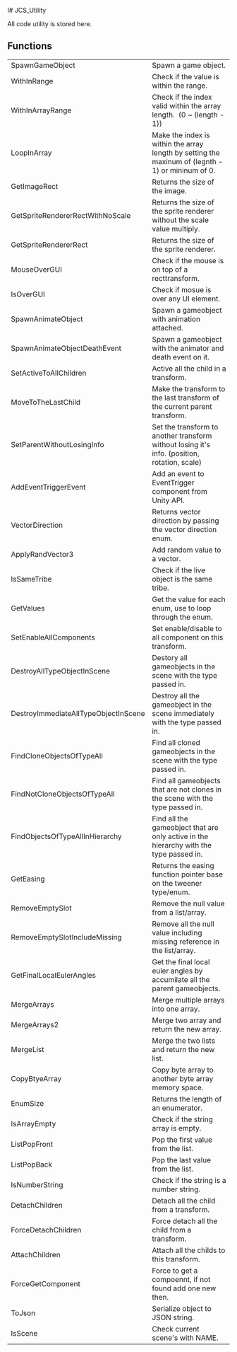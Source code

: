 I# JCS_Utility

All code utility is stored here.

## Functions

<table>
<tr>
<td>SpawnGameObject</td>
<td>Spawn a game object.</td>
</tr>

<tr>
<td>WithInRange</td>
<td>Check if the value is within the range.</td>
</tr>

<tr>
<td>WithInArrayRange</td>
<td>Check if the index valid within the array length.&nbsp&nbsp(0 ~ (length - 1))</td>
</tr>

<tr>
<td>LoopInArray</td>
<td>Make the index is within the array length by setting the maxinum of (legnth - 1) or mininum of 0.</td>
</tr>

<tr>
<td>GetImageRect</td>
<td>Returns the size of the image.</td>
</tr>

<tr>
<td>GetSpriteRendererRectWithNoScale</td>
<td>Returns the size of the sprite renderer without the scale value multiply.</td>
</tr>

<tr>
<td>GetSpriteRendererRect</td>
<td>Returns the size of the sprite renderer.</td>
</tr>

<tr>
<td>MouseOverGUI</td>
<td>Check if the mouse is on top of a recttransform.</td>
</tr>

<tr>
<td>IsOverGUI</td>
<td>Check if mosue is over any UI element.</td>
</tr>

<tr>
<td>SpawnAnimateObject</td>
<td>Spawn a gameobject with animation attached.</td>
</tr>

<tr>
<td>SpawnAnimateObjectDeathEvent</td>
<td>Spawn a gameobject with the animator and death event on it.</td>
</tr>

<tr>
<td>SetActiveToAllChildren</td>
<td>Active all the child in a transform.</td>
</tr>

<tr>
<td>MoveToTheLastChild</td>
<td>Make the transform to the last transform of the current parent transform.</td>
</tr>

<tr>
<td>SetParentWithoutLosingInfo</td>
<td>Set the transform to another transform without losing it's info. (position, rotation, scale)</td>
</tr>

<tr>
<td>AddEventTriggerEvent</td>
<td>Add an event to EventTrigger component from Unity API.</td>
</tr>

<tr>
<td>VectorDirection</td>
<td>Returns vector direction by passing the vector direction enum.</td>
</tr>

<tr>
<td>ApplyRandVector3</td>
<td>Add random value to a vector.</td>
</tr>

<tr>
<td>IsSameTribe</td>
<td>Check if the live object is the same tribe.</td>
</tr>

<tr>
<td>GetValues</td>
<td>Get the value for each enum, use to loop through the enum.</td>
</tr>

<tr>
<td>SetEnableAllComponents</td>
<td>Set enable/disable to all component on this transform.</td>
</tr>

<tr>
<td>DestroyAllTypeObjectInScene</td>
<td>Destory all gameobjects in the scene with the type passed in.</td>
</tr>

<tr>
<td>DestroyImmediateAllTypeObjectInScene</td>
<td>Destroy all the gameobject in the scene immediately with the type passed in.</td>
</tr>

<tr>
<td>FindCloneObjectsOfTypeAll</td>
<td>Find all cloned gameobjects in the scene with the type passed in.</td>
</tr>

<tr>
<td>FindNotCloneObjectsOfTypeAll</td>
<td>Find all gameobjects that are not clones in the scene with the type passed in.</td>
</tr>

<tr>
<td>FindObjectsOfTypeAllInHierarchy</td>
<td>Find all the gameobject that are only active in the hierarchy with the type passed in.</td>
</tr>

<tr>
<td>GetEasing</td>
<td>Returns the easing function pointer base on the tweener type/enum.</td>
</tr>

<tr>
<td>RemoveEmptySlot</td>
<td>Remove the null value from a list/array.</td>
</tr>

<tr>
<td>RemoveEmptySlotIncludeMissing</td>
<td>Remove all the null value including missing reference in the list/array.</td>
</tr>

<tr>
<td>GetFinalLocalEulerAngles</td>
<td>Get the final local euler angles by accumilate all the parent gameobjects.</td>
</tr>

<tr>
<td>MergeArrays</td>
<td>Merge multiple arrays into one array.</td>
</tr>

<tr>
<td>MergeArrays2</td>
<td>Merge two array and return the new array.</td>
</tr>

<tr>
<td>MergeList</td>
<td>Merge the two lists and return the new list.</td>
</tr>

<tr>
<td>CopyBtyeArray</td>
<td>Copy byte array to another byte array memory space.</td>
</tr>

<tr>
<td>EnumSize</td>
<td>Returns the length of an enumerator.</td>
</tr>

<tr>
<td>IsArrayEmpty</td>
<td>Check if the string array is empty.</td>
</tr>

<tr>
<td>ListPopFront</td>
<td>Pop the first value from the list.</td>
</tr>

<tr>
<td>ListPopBack</td>
<td>Pop the last value from the list.</td>
</tr>

<tr>
<td>IsNumberString</td>
<td>Check if the string is a number string.</td>
</tr>

<tr>
<td>DetachChildren</td>
<td>Detach all the child from a transform.</td>
</tr>

<tr>
<td>ForceDetachChildren</td>
<td>Force detach all the child from a transform.</td>
</tr>

<tr>
<td>AttachChildren</td>
<td>Attach all the childs to this transform.</td>
</tr>

<tr>
<td>ForceGetComponent</td>
<td>Force to get a compoennt, if not found add one new then.</td>
</tr>

<tr>
<td>ToJson</td>
<td>Serialize object to JSON string.</td>
</tr>

<tr>
<td>IsScene</td>
<td>Check current scene's with NAME.</td>
</tr>
</table>

